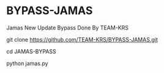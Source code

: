 # BYPASS-JAMAS
Jamas New Update Bypass Done By TEAM-KRS


git clone https://github.com/TEAM-KRS/BYPASS-JAMAS.git

cd JAMAS-BYPASS

python jamas.py

